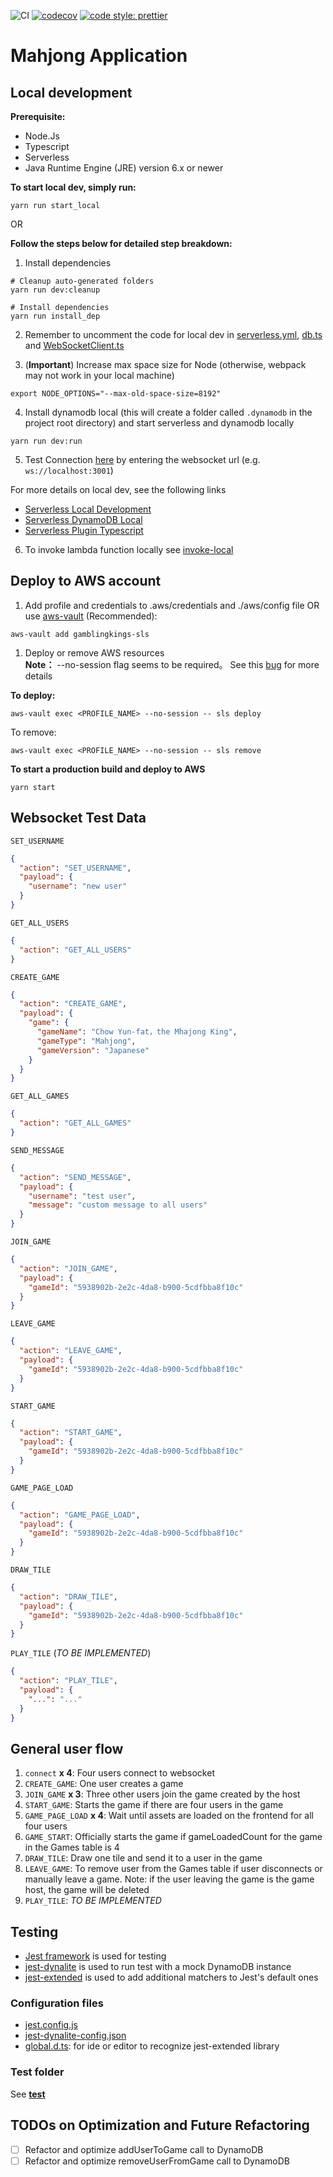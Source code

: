 ![CI](https://github.com/GamblingKings/GamblingKingsBackend/workflows/CI/badge.svg?branch=master)
[![codecov](https://codecov.io/gh/GamblingKings/GamblingKingsBackend/branch/master/graph/badge.svg)](https://codecov.io/gh/GamblingKings/GamblingKingsBackend)
[![code style: prettier](https://img.shields.io/badge/code_style-prettier-ff69b4.svg?style=flat-square)](https://github.com/prettier/prettier)

# Mahjong Application

## Local development

**Prerequisite:**

- Node.Js
- Typescript
- Serverless
- Java Runtime Engine (JRE) version 6.x or newer

**To start local dev, simply run:**

```shell_script
yarn run start_local
```

OR

**Follow the steps below for detailed step breakdown:**

1. Install dependencies

```shell script
# Cleanup auto-generated folders
yarn run dev:cleanup

# Install dependencies
yarn run install_dep
```

2. Remember to uncomment the code for local dev in [serverless.yml](./serverless.yml), [db.ts](src/dynamodb/db.ts) and [WebSocketClient.ts](src/websocket/WebSocketClient.ts)

3. (**Important**) Increase max space size for Node (otherwise, webpack may not work in your local machine)

```
export NODE_OPTIONS="--max-old-space-size=8192"
```

4. Install dynamodb local (this will create a folder called `.dynamodb` in the project root directory) and start serverless and dynamodb locally

```shell script
yarn run dev:run
```

5. Test Connection [here](https://www.websocket.org/echo.html) by entering the websocket url (e.g. `ws://localhost:3001`)

For more details on local dev, see the following links

- [Serverless Local Development](https://www.serverless.com/blog/serverless-local-development/)
- [Serverless DynamoDB Local](https://www.serverless.com/plugins/serverless-dynamodb-local/)
- [Serverless Plugin Typescript](https://www.serverless.com/plugins/serverless-plugin-typescript/)

6. To invoke lambda function locally see [invoke-local](https://www.serverless.com/framework/docs/providers/aws/cli-reference/invoke-local/)

## Deploy to AWS account

1. Add profile and credentials to .aws/credentials and ./aws/config file OR use [aws-vault](https://github.com/99designs/aws-vault) (Recommended):

```shell script
aws-vault add gamblingkings-sls
```

1. Deploy or remove AWS resources \
   **Note：** --no-session flag seems to be required。 See this [bug](https://github.com/serverless/serverless/issues/5199) for more details

**To deploy:**

```shell script
aws-vault exec <PROFILE_NAME> --no-session -- sls deploy
```

To remove:

```shell script
aws-vault exec <PROFILE_NAME> --no-session -- sls remove
```

**To start a production build and deploy to AWS**

```shell script
yarn start
```

## Websocket Test Data

`SET_USERNAME`

```json
{
  "action": "SET_USERNAME",
  "payload": {
    "username": "new user"
  }
}
```

`GET_ALL_USERS`

```json
{
  "action": "GET_ALL_USERS"
}
```

`CREATE_GAME`

```json
{
  "action": "CREATE_GAME",
  "payload": {
    "game": {
      "gameName": "Chow Yun-fat，the Mhajong King",
      "gameType": "Mahjong",
      "gameVersion": "Japanese"
    }
  }
}
```

`GET_ALL_GAMES`

```json
{
  "action": "GET_ALL_GAMES"
}
```

`SEND_MESSAGE`

```json
{
  "action": "SEND_MESSAGE",
  "payload": {
    "username": "test user",
    "message": "custom message to all users"
  }
}
```

`JOIN_GAME`

```json
{
  "action": "JOIN_GAME",
  "payload": {
    "gameId": "5938902b-2e2c-4da8-b900-5cdfbba8f10c"
  }
}
```

`LEAVE_GAME`

```json
{
  "action": "LEAVE_GAME",
  "payload": {
    "gameId": "5938902b-2e2c-4da8-b900-5cdfbba8f10c"
  }
}
```

`START_GAME`

```json
{
  "action": "START_GAME",
  "payload": {
    "gameId": "5938902b-2e2c-4da8-b900-5cdfbba8f10c"
  }
}
```

`GAME_PAGE_LOAD`

```json
{
  "action": "GAME_PAGE_LOAD",
  "payload": {
    "gameId": "5938902b-2e2c-4da8-b900-5cdfbba8f10c"
  }
}
```

`DRAW_TILE`

```json
{
  "action": "DRAW_TILE",
  "payload": {
    "gameId": "5938902b-2e2c-4da8-b900-5cdfbba8f10c"
  }
}
```

`PLAY_TILE` (_TO BE IMPLEMENTED_)

```json
{
  "action": "PLAY_TILE",
  "payload": {
    "...": "..."
  }
}
```

## General user flow

1. `connect` **x 4**: Four users connect to websocket
2. `CREATE_GAME`: One user creates a game
3. `JOIN_GAME` **x 3**: Three other users join the game created by the host
4. `START_GAME`: Starts the game if there are four users in the game
5. `GAME_PAGE_LOAD` **x 4**: Wait until assets are loaded on the frontend for all four users
6. `GAME_START`: Officially starts the game if gameLoadedCount for the game in the Games table is 4
7. `DRAW_TILE`: Draw one tile and send it to a user in the game
8. `LEAVE_GAME`: To remove user from the Games table if user disconnects or manually leave a game.
   Note: if the user leaving the game is the game host, the game will be deleted
9. `PLAY_TILE`: _TO BE IMPLEMENTED_

## Testing

- [Jest framework](https://jestjs.io/) is used for testing
- [jest-dynalite](https://github.com/freshollie/jest-dynalite) is used to run test with a mock DynamoDB instance
- [jest-extended](https://github.com/jest-community/jest-extended) is used to add additional matchers to Jest's default ones

### Configuration files

- [jest.config.js](./jest.config.js)
- [jest-dynalite-config.json](./jest-dynalite-config.json)
- [global.d.ts](./src/global.d.ts): for ide or editor to recognize jest-extended library

### Test folder

See [**test**](./src/__test__)

## TODOs on Optimization and Future Refactoring

- [ ] Refactor and optimize addUserToGame call to DynamoDB
- [ ] Refactor and optimize removeUserFromGame call to DynamoDB
